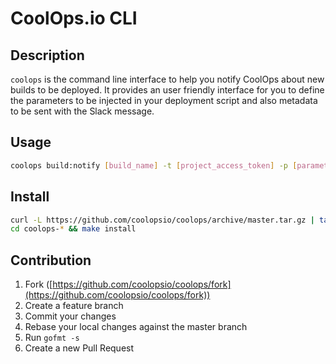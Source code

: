 # CoolOps.io CLI

## Description

`coolops` is the command line interface to help you notify CoolOps about new builds to be deployed. It provides an user friendly interface for you to define the parameters to be injected in your deployment script and also metadata to be sent with the Slack message.

## Usage

```sh
coolops build:notify [build_name] -t [project_access_token] -p [parameter_name]=[parameter_value] -p [parameter_name]=[parameter_value] -m [metadata_name]=[metadata_value]
```

## Install

```sh
curl -L https://github.com/coolopsio/coolops/archive/master.tar.gz | tar xvz
cd coolops-* && make install
```

## Contribution

1. Fork ([https://github.com/coolopsio/coolops/fork](https://github.com/coolopsio/coolops/fork))
1. Create a feature branch
1. Commit your changes
1. Rebase your local changes against the master branch
1. Run `gofmt -s`
1. Create a new Pull Request

